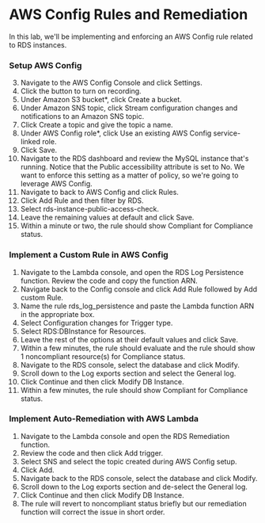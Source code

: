# AWS Config Rules and Remediation

In this lab, we'll be implementing and enforcing an AWS Config rule related to RDS instances.

### Setup AWS Config

3. Navigate to the AWS Config Console and click Settings.
4. Click the button to turn on recording.
5. Under Amazon S3 bucket*, click Create a bucket.
6. Under Amazon SNS topic, click Stream configuration changes and notifications to an Amazon SNS topic.
7. Click Create a topic and give the topic a name.
7. Under AWS Config role*, click Use an existing AWS Config service-linked role.
8. Click Save.
10. Navigate to the RDS dashboard and review the MySQL instance that's running. Notice that the Public accessibility attribute is set to No. We want to enforce this setting as a matter of policy, so we're going to leverage AWS Config. 
11. Navigate to back to AWS Config and click Rules.
12. Click Add Rule and then filter by RDS.
13. Select rds-instance-public-access-check.
14. Leave the remaining values at default and click Save.
15. Within a minute or two, the rule should show Compliant for Compliance status.

### Implement a Custom Rule in AWS Config

1. Navigate to the Lambda console, and open the RDS Log Persistence function. Review the code and copy the function ARN.
2. Navigate back to the Config console and click Add Rule followed by Add custom Rule.
3. Name the rule rds\_log\_persistence and paste the Lambda function ARN in the appropriate box.
4. Select Configuration changes for Trigger type.
5. Select RDS:DBInstance for Resources.
5. Leave the rest of the options at their default values and click Save.
6. Within a few minutes, the rule should evaluate and the rule should show 1 noncompliant resource(s) for Compliance status.
7. Navigate to the RDS console, select the database and click Modify.
8. Scroll down to the Log exports section and select the General log.
9. Click Continue and then click Modify DB Instance.
10. Within a few minutes, the rule should show Compliant for Compliance status.

### Implement Auto-Remediation with AWS Lambda

1. Navigate to the Lambda console and open the RDS Remediation function.
2. Review the code and then click Add trigger.
3. Select SNS and select the topic created during AWS Config setup.
4. Click Add.
5. Navigate back to the RDS console, select the database and click Modify.
6. Scroll down to the Log exports section and de-select the General log.
7. Click Continue and then click Modify DB Instance.
8. The rule will revert to noncompliant status briefly but our remediation function will correct the issue in short order.
